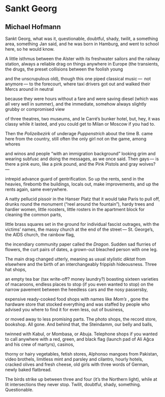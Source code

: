 # Sankt Georg
## Michael Hofmann
Sankt Georg, what was it, questionable, doubtful, shady, twilit,
a something area, something  Jan said, and he was born in Hamburg,
and went to school here, so he would know.

A little isthmus between the Alster with its freshwater sailors
and the railway station, always a reliable drag on things anywhere in Europe
(the transients, the drugs, the preset collisions between the foolish young

and the unscrupulous old), though this one piped classical music —  not
anymore —
to the forecourt, where taxi drivers got out
and walked their Mercs around in neutral

because they were hours without a fare and were saving diesel
(which was all very well in summer),
and the immediate, somehow always slightly grubby or compromised view

of three theatres, two museums, and le Carré’s bunker hotel,
but, hey, it was classy while it lasted,
and you could get to Milan or Moscow if you had to.

Then the _Polizeibezirk_ of underage _Puppenstrich_ about the time
B. came here from the country,
still often the only girl not on the game, among whores

and winos and people “with an immigration background”
looking grim and wearing subfusc and doing the messages, as we once said. Then
gays —
is there a pink euro, like a pink pound, and the Pink Pistols and gray wolves?
—

intrepid advance guard of gentrification.
So up the rents, send in the heavies, firebomb the buildings, locals out,
make improvements, and up the rents again, same everywhere.

A natty pellucid pissoir in the Hanser Platz that it would take Paris to pull
off,
drunks round the monument (“reel around the fountain”), hardy trees and
hardier women,
little roosters, little rosters in the apartment block for cleaning the common
parts,

little brass squares set in the ground for individual fascist outrages,
with the victims’ names, the massy church at the end of the street —
St. George’s, the AIDS church, the rainbow flag,

the incendiary community paper called the _Dragon_.
Sudden sad flurries of flowers, the curt pairs of dates,
a grown-out bleached person with one leg.

The main drag changed utterly,
meaning as usual stylistic _diktat_ from elsewhere
and the birth of an interchangeably frippish hideousness. Three hat shops,

an empty tea bar (tax write-off? money laundry?) boasting sixteen varieties of
macaroons,
endless places to stop (if you even wanted to stop) on the narrow pavement
between the heedless cars and the nosy passersby,

expensive ready-cooked food shops with names like _Mom’s_ , gone
the hardware store that stocked everything and was staffed by people
who advised you where to find it for even less, out of business,

or moved away to less promising parts.
The photo shops, the record store, bookshop. All gone.
And behind that, the Steindamm, our belly and balls,

twinned with Kabul, or Mombasa, or Abuja.
Telephone shops if you wanted to call anywhere with a red, green, and black
flag
(launch pad of Ali Ağca and his crew of martyrs), casinos,

thorny or hairy vegetables, fetish stores, Alphonso mangoes from Pakistan,
video brothels, limitless mint and parsley and cilantro, hourly hotels,
cracked olives and fresh cheese, old girls with three words of German, newly
baked flatbread.

The birds strike up between three and four (it’s the Northern light),
while at lit intersections they never stop.
Twilit, doubtful, shady, something. Questionable.